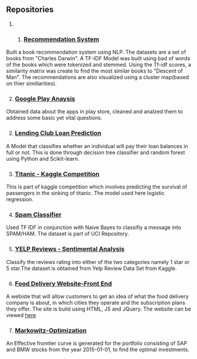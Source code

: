 
## Repositories




1. 1. ### [Recommendation System](https://github.com/roheetnarayanan/book-recommendations)<br />
  Built a book recommendation system using NLP. The datasets are a set of books from "Charles Darwin". A TF-IDF Model was built using bad of words of the books which were tokenized and stemmed. Using the Tf-idf scores, a similarity matrix was create to find the most similar books to "Descent of Man". The recommendations are also visualized using a cluster map(based on thier similiarities).
   

2. ### [Google Play Anaysis](https://github.com/roheetnarayanan/google-play-analysis)<br />
  Obtained data about the apps in play store, cleaned and analzed them to address some basic yet vital questions.
  

2. ### [Lending Club Loan Prediction](https://github.com/roheetnarayanan/LendingClub-Loan-Prediction)<br /> 
 A Model that classifies whether an individual will pay their loan balances in full or not. This is done through decision tree classifier and random forest using Python and Scikit-learn.
 
3. ### [Titanic - Kaggle Competition](https://github.com/roheetnarayanan/Titanic)
 This is part of kaggle competition which involves predicting the survival of passengers in the sinking of titanic. The model used here logistic regression. 
 
4. ### [Spam Classifier](https://github.com/roheetnarayanan/Spam)
 Used TF IDF in conjunction with Naive Bayes to classifiy a message into SPAM/HAM. The dataset is part of UCI Repository.

5. ### [YELP Reviews - Sentimental Analysis](https://github.com/roheetnarayanan/Sentimental-Analysis-for-Yelp-Review)
 Classify the reviews rating into either of the two categories namely 1 star or 5 star.The dataset is obtained from Yelp Review Data Set from Kaggle.
 
6. ### [Food Delivery Website-Front End](https://roheetnarayanan.in/Food-Website/)
 A webiste that will allow customers to get an idea of what the food delivery company is about, in which cities they operate and the subscription plans they offer. The site is build using HTML, JS and JQuery. The website can be viewed [here](https://roheetnarayanan.in/Food-Website/)
 
7. ### [Markowitz-Optimization](https://github.com/roheetnarayanan/Markowitz-Optimization)
 An Effective fromtier curve is generated for the portfolio consisting of SAP and BMW stocks from the year 2015-01-01, to find the optimal investments.  
